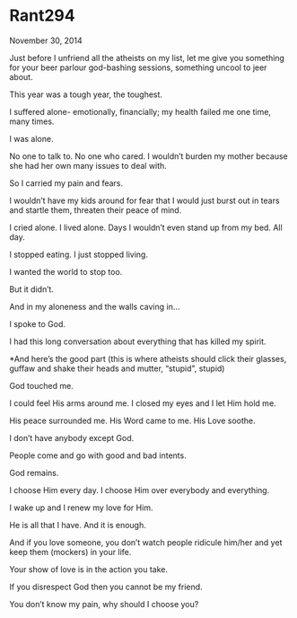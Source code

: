 # Rant294


November 30, 2014

Just before I unfriend all the atheists on my list, let me give you something for your beer parlour god-bashing sessions, something uncool to jeer about.

This year was a tough year, the toughest.

I suffered alone- emotionally, financially; my health failed me one time, many times.

I was alone.

No one to talk to. No one who cared. I wouldn’t burden my mother because she had her own many issues to deal with.

So I carried my pain and fears.

I wouldn’t have my kids around for fear that I would just burst out in tears and startle them, threaten their peace of mind.

I cried alone. I lived alone. Days I wouldn’t even stand up from my bed. All day.

I stopped eating. I just stopped living.

I wanted the world to stop too.

But it didn’t.

And in my aloneness and the walls caving in…

I spoke to God.

I had this long conversation about everything that has killed my spirit.

*And here’s the good part (this is where atheists should click their glasses, guffaw and shake their heads and mutter, “stupid", stupid)

God touched me. 

I could feel His arms around me. I closed my eyes and I let Him hold me.

His peace surrounded me. His Word came to me. His Love soothe.

I don’t have anybody except God.

People come and go with good and bad intents.

God remains. 

I choose Him every day. I choose Him over everybody and everything.

I wake up and I renew my love for Him.

He is all that I have. And it is enough.

And if you love someone, you don’t watch people ridicule him/her and yet keep them (mockers) in your life.

Your show of love is in the action you take.

If you disrespect God then you cannot be my friend.

You don’t know my pain, why should I choose you?